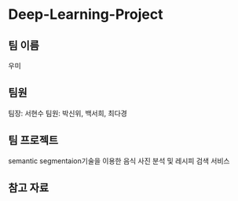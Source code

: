 # Deep-Learning-Project

## 팀 이름

우미

## 팀원

팀장: 서현수
팀원: 박신위, 백서희, 최다경

## 팀 프로젝트

semantic segmentaion기술을 이용한 음식 사진 분석 및 레시피 검색 서비스

## 참고 자료


